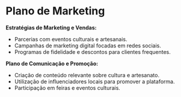 
# Plano de Marketing

**Estratégias de Marketing e Vendas:**
- Parcerias com eventos culturais e artesanais.
- Campanhas de marketing digital focadas em redes sociais.
- Programas de fidelidade e descontos para clientes frequentes.

**Plano de Comunicação e Promoção:**
- Criação de conteúdo relevante sobre cultura e artesanato.
- Utilização de influenciadores locais para promover a plataforma.
- Participação em feiras e eventos culturais.
